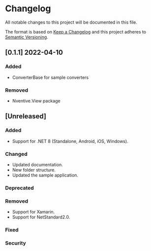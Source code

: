 # Changelog

All notable changes to this project will be documented in this file.

The format is based on [Keep a Changelog](http://keepachangelog.com/en/1.0.0/)
and this project adheres to [Semantic Versioning](http://semver.org/spec/v2.0.0.html).

## [0.1.1] 2022-04-10

### Added

- ConverterBase for sample converters

### Removed

- Nventive.View package

## [Unreleased]

### Added

- Support for .NET 8 (Standalone, Android, iOS, Windows).

### Changed

- Updated documentation.
- New folder structure.
- Updated the sample application.

### Deprecated

### Removed

- Support for Xamarin.
- Support for NetStandard2.0.

### Fixed

### Security
